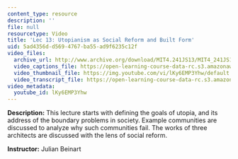 ```yaml
---
content_type: resource
description: ''
file: null
resourcetype: Video
title: 'Lec 13: Utopianism as Social Reform and Built Form'
uid: 5ad4356d-d569-4767-ba55-ad9f6235c12f
video_files:
  archive_url: http://www.archive.org/download/MIT4.241JS13/MIT4_241JS13_lec13_300k.mp4
  video_captions_file: https://open-learning-course-data-rc.s3.amazonaws.com/4-241j-theory-of-city-form-spring-2013/18a56804c9655f6a972090cec1b364b7_lKy6EMP3Yhw.vtt
  video_thumbnail_file: https://img.youtube.com/vi/lKy6EMP3Yhw/default.jpg
  video_transcript_file: https://open-learning-course-data-rc.s3.amazonaws.com/4-241j-theory-of-city-form-spring-2013/09977b8dbf646335ec1351c32f82b056_lKy6EMP3Yhw.pdf
video_metadata:
  youtube_id: lKy6EMP3Yhw
---
```


**Description:** This lecture starts with defining the goals of utopia, and its address of the boundary problems in society. Example communities are discussed to analyze why such communities fail. The works of three architects are discussed with the lens of social reform.

**Instructor:** Julian Beinart